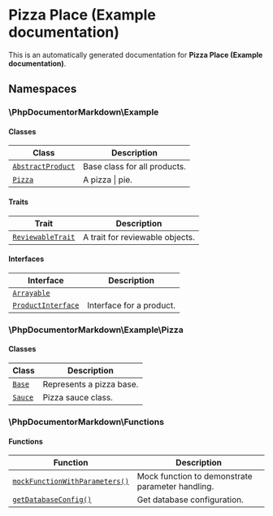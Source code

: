 # Pizza Place (Example documentation)

This is an automatically generated documentation for **Pizza Place (Example documentation)**.

## Namespaces

### \PhpDocumentorMarkdown\Example

#### Classes

| Class                                                                           | Description                  |
|---------------------------------------------------------------------------------|------------------------------|
| [`AbstractProduct`](./classes/PhpDocumentorMarkdown/Example/AbstractProduct.md) | Base class for all products. |
| [`Pizza`](./classes/PhpDocumentorMarkdown/Example/Pizza.md)                     | A pizza \| pie.              |

#### Traits

| Trait                                                                           | Description                     |
|---------------------------------------------------------------------------------|---------------------------------|
| [`ReviewableTrait`](./classes/PhpDocumentorMarkdown/Example/ReviewableTrait.md) | A trait for reviewable objects. |

#### Interfaces

| Interface                                                                         | Description              |
|-----------------------------------------------------------------------------------|--------------------------|
| [`Arrayable`](./classes/PhpDocumentorMarkdown/Example/Arrayable.md)               |                          |
| [`ProductInterface`](./classes/PhpDocumentorMarkdown/Example/ProductInterface.md) | Interface for a product. |

### \PhpDocumentorMarkdown\Example\Pizza

#### Classes

| Class                                                             | Description              |
|-------------------------------------------------------------------|--------------------------|
| [`Base`](./classes/PhpDocumentorMarkdown/Example/Pizza/Base.md)   | Represents a pizza base. |
| [`Sauce`](./classes/PhpDocumentorMarkdown/Example/Pizza/Sauce.md) | Pizza sauce class.       |

### \PhpDocumentorMarkdown\Functions

#### Functions

| Function                                                                    | Description                                      |
|-----------------------------------------------------------------------------|--------------------------------------------------|
| [`mockFunctionWithParameters()`](./functions/mockFunctionWithParameters.md) | Mock function to demonstrate parameter handling. |
| [`getDatabaseConfig()`](./functions/getDatabaseConfig.md)                   | Get database configuration.                      |
